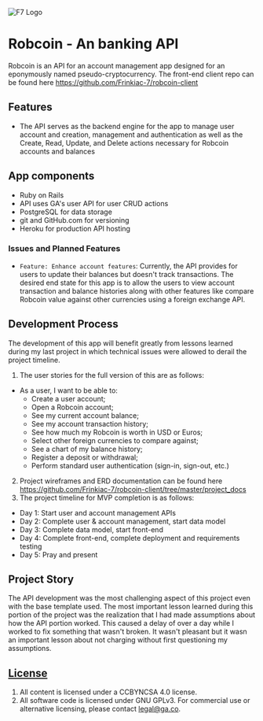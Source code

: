 ![F7 Logo](http://frinkiac-7.net/images/f7-pos.png "F7 logo")

# Robcoin - An banking API

Robcoin is an API for an account management app designed for an eponymously named pseudo-cryptocurrency. The front-end client repo can be found here https://github.com/Frinkiac-7/robcoin-client

## Features

-  The API serves as the backend engine for the app to manage user account and  creation, management and authentication as well as the Create, Read, Update, and Delete actions necessary for Robcoin accounts and balances

## App components

- Ruby on Rails
- API uses GA's user API for user CRUD actions
- PostgreSQL for data storage
- git and GitHub.com for versioning
- Heroku for production API hosting

### Issues and Planned Features

- `Feature: Enhance account features`: Currently, the API provides for users to update their balances but doesn't track transactions.  The desired end state for this app is to allow the users to view account transaction and balance histories along with other features like compare Robcoin value against other currencies using a foreign exchange API.

## Development Process

The development of this app will benefit greatly from lessons learned during my last project in which technical issues were allowed to derail the project timeline.

1) The user stories for the full version of this are as follows:
  - As a user, I want to be able to:
    - Create a user account;
    - Open a Robcoin account;
    - See my current account balance;
    - See my account transaction history;
    - See how much my Robcoin is worth in USD or Euros;
    - Select other foreign currencies to compare against;
    - See a chart of my balance history;
    - Register a deposit or withdrawal;
    - Perform standard user authentication (sign-in, sign-out, etc.)
2) Project wireframes and ERD documentation can be found here https://github.com/Frinkiac-7/robcoin-client/tree/master/project_docs
3) The project timeline for MVP completion is as follows:
  - Day 1: Start user and account management APIs
  - Day 2: Complete user & account management, start data model
  - Day 3: Complete data model, start front-end
  - Day 4: Complete front-end, complete deployment and requirements testing
  - Day 5: Pray and present

## Project Story
The API development was the most challenging aspect of this project even with the base template used.  The most important lesson learned during this portion of the project was the realization that I had made assumptions about how the API portion worked.  This caused a delay of over a day while I worked to fix something that wasn't broken.  It wasn't pleasant but it wasn an important lesson about not charging without first questioning my assumptions.  

## [License](LICENSE)

1.  All content is licensed under a CC­BY­NC­SA 4.0 license.
1.  All software code is licensed under GNU GPLv3. For commercial use or
    alternative licensing, please contact legal@ga.co.
